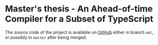 # Master's thesis - An Ahead-of-time Compiler for a Subset of TypeScript

The source code of the project is available on [GitHub](https://github.com/cubicap/Jaculus-machine) either in branch `aot`, or possibly in `master` after being merged.
